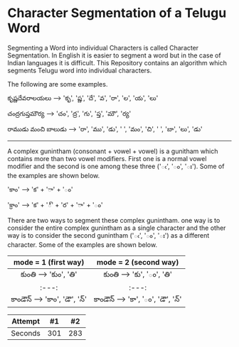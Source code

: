 # Character Segmentation of a Telugu Word
Segmenting a Word into individual Characters is called Character Segmentation. In English it is easier to segment a word but in the case of Indian languages it is difficult. This Repository contains an algorithm which segments Telugu word into individual characters.

The following are some examples.

కృష్ణదేవరాలయలు  -->  'కృ', 'ష్ణ', 'దే', 'వ', 'రా', 'ల', 'య', 'లు'

చంద్రగుప్తమౌర్య  -->  'చం', 'ద్ర', 'గు', 'ప్త', 'మౌ', 'ర్య'

రాముడు మంచి బాలుడు  -->  'రా', 'ము', 'డు', ' ', 'మం', 'చి', ' ', 'బా', 'లు', 'డు'

-------------------------

A complex gunintham (consonant + vowel + vowel) is a gunitham which contains more than two vowel modifiers. First one is a normal vowel modifier and the second is one among these three ('ఁ', 'ం', 'ః'). Some of the examples are shown below.

'కాం' --> 'క' + 'ా' + 'ం' 

'క్రాం' -->  'క' + '్' + 'ర' + 'ా' + 'ం'


There are two ways to segment these complex gunintham. one way is to consider the entire complex gunintham as a single character and the other way is to consider the second gunintham ('ఁ', 'ం', 'ః') as a different character. Some of the examples are shown below.


| mode = 1 (first way) | mode = 2 (second way)
| :---: | :---: |
| కుంతి  -->  'కుం', 'తి' | కుంతి  -->  'కు', 'ం', 'తి'|
| :---: | :---: |
| కాండౌన్  -->  'కాం', 'డౌ', 'న్' | కాండౌన్  -->  'కా', 'ం', 'డౌ', 'న్'











| Attempt | #1 | #2 |
| :---: | :---: | :---: |
| Seconds | 301 | 283 |

